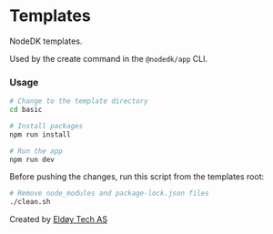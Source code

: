 # Templates

NodeDK templates.

Used by the create command in the `@nodedk/app` CLI.

### Usage

```sh
# Change to the template directory
cd basic

# Install packages
npm run install

# Run the app
npm run dev
```

Before pushing the changes, run this script from the templates root:

```sh
# Remove node_modules and package-lock.json files
./clean.sh
```

Created by [Eldøy Tech AS](https://eldoy.com)
